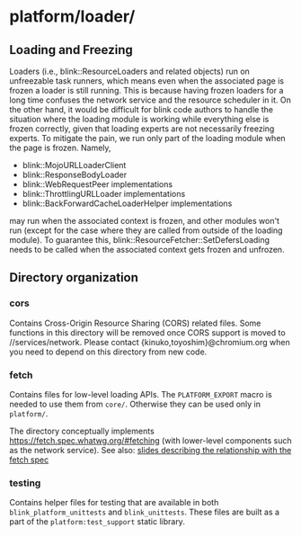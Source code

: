 # platform/loader/

## Loading and Freezing

Loaders (i.e., blink::ResourceLoaders and related objects) run on unfreezable
task runners, which means even when the associated page is frozen a loader is
still running. This is because having frozen loaders for a long time
confuses the network service and the resource scheduler in it. On the other
hand, it would be difficult for blink code authors to handle the situation
where the loading module is working while everything else is frozen
correctly, given that loading experts are not necessarily freezing experts.
To mitigate the pain, we run only part of the loading module when the page
is frozen. Namely,

- blink::MojoURLLoaderClient
- blink::ResponseBodyLoader
- blink::WebRequestPeer implementations
- blink::ThrottlingURLLoader implementations
- blink::BackForwardCacheLoaderHelper implementations

may run when the associated context is frozen, and other modules won't run
(except for the case where they are called from outside of the loading
module). To guarantee this, blink::ResourceFetcher::SetDefersLoading needs
to be called when the associated context gets frozen and unfrozen.

## Directory organization

### cors

Contains Cross-Origin Resource Sharing (CORS) related files. Some functions
in this directory will be removed once CORS support is moved to
//services/network. Please contact {kinuko,toyoshim}@chromium.org when you need
to depend on this directory from new code.

### fetch

Contains files for low-level loading APIs.  The `PLATFORM_EXPORT` macro is
needed to use them from `core/`.  Otherwise they can be used only in
`platform/`.

The directory conceptually implements https://fetch.spec.whatwg.org/#fetching
(with lower-level components such as the network service). See also: [slides
describing the relationship with the fetch spec](https://docs.google.com/presentation/d/1r9KHuYbNlgqQ6UABAMiWz0ONTpSTnMaDJ8UeYZGWjls/)

### testing

Contains helper files for testing that are available in both
`blink_platform_unittests` and `blink_unittests`.
These files are built as a part of the `platform:test_support` static library.
